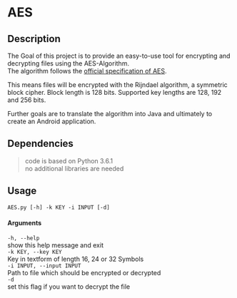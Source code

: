 # AES  

## Description  

The Goal of this project is to provide an easy-to-use tool for encrypting and decrypting files using the AES-Algorithm.  
The algorithm follows the [official specification of AES](http://nvlpubs.nist.gov/nistpubs/FIPS/NIST.FIPS.197.pdf).  

This means files will be encrypted with the Rijndael algorithm, a symmetric block cipher. Block length is 128 bits. Supported key lengths are 128, 192 and 256 bits.  

Further goals are to translate the algorithm into Java and ultimately to create an Android application.  

## Dependencies  

> code is based on Python 3.6.1  
> no additional libraries are needed  

## Usage  
    AES.py [-h] -k KEY -i INPUT [-d]  

#### Arguments  
`-h, --help`  
show this help message and exit  
`-k KEY, --key KEY`  
Key in textform of length 16, 24 or 32 Symbols  
`-i INPUT, --input INPUT`  
Path to file which should be encrypted or decrypted  
`-d`  
set this flag if you want to decrypt the file  
